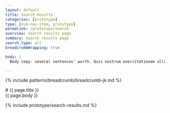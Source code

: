 ```yaml
---
layout: default
title: Search Results
categories: [prototype]
type: [sub-nav-item, prototype]
permalink: /prototype/search
overview: Search results page
summary: Search results page
search_type: all
breadcrumbWrapping: true

body: |
  Body copy- several sentences’ worth. Quis nostrum exercitationem ullam corporis suscipit laboriosam, nisi ut et via procedat oratio quaerimus igitur, inquit, modo dixi, constituto, ut earum motus et iusto odio.

---
```

{% include patterns/breadcrumb/breadcrumb-jk.md %}
<div class="grid-container" markdown="1">

</div>

<div class="grid-container" markdown="1">
# {{ page.title }}

<div class="grid-row grid-gap-lg" markdown="1">
  {{ page.body }} 
</div>
</div>

{% include prototype/search-results.md %}


